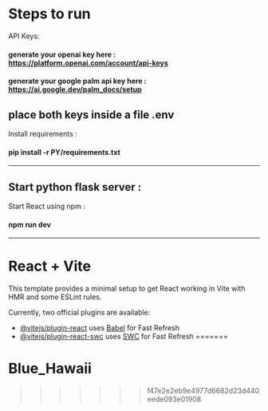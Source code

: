 # Steps to run
API Keys: 
#### generate your openai key here : https://platform.openai.com/account/api-keys 
#### generate your google palm api key here : https://ai.google.dev/palm_docs/setup
place both keys inside a file .env
---
Install requirements : 
#### pip install -r PY/requirements.txt 
---
Start python flask server : 
---
Start React using npm :
#### npm run dev
___

# React + Vite

This template provides a minimal setup to get React working in Vite with HMR and some ESLint rules.

Currently, two official plugins are available:

- [@vitejs/plugin-react](https://github.com/vitejs/vite-plugin-react/blob/main/packages/plugin-react/README.md) uses [Babel](https://babeljs.io/) for Fast Refresh
- [@vitejs/plugin-react-swc](https://github.com/vitejs/vite-plugin-react-swc) uses [SWC](https://swc.rs/) for Fast Refresh
=======
# Blue_Hawaii
>>>>>>> f47e2e2eb9e4977d6682d23d440eede093e01908
